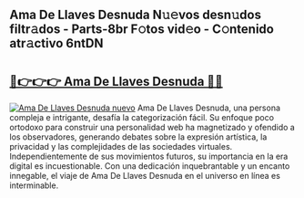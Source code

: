 ## Ama De Llaves Desnuda N𝚞𝚎vos desn𝚞dos filtr𝚊dos - Parts-8br F𝚘tos vid𝚎o - C𝚘ntenido atr𝚊ctivo 6ntDN

# <h2><a href="http://mba8cn.tromn.icu/?c=Ama+De+Llaves+Desnuda">🔗👉👉👉 Ama De Llaves Desnuda 🔗🔗</a></h2>

[![Ama De Llaves Desnuda nuevo](https://i.imgur.com/pEAQMta.gif)](http://mba8cn.tromn.icu/?c=Ama+De+Llaves+Desnuda)
Ama De Llaves Desnuda, una persona compleja e intrigante, desafía la categorización fácil. Su enfoque poco ortodoxo para construir una personalidad web ha magnetizado y ofendido a los observadores, generando debates sobre la expresión artística, la privacidad y las complejidades de las sociedades virtuales. Independientemente de sus movimientos futuros, su importancia en la era digital es incuestionable. Con una dedicación inquebrantable y un encanto innegable, el viaje de Ama De Llaves Desnuda en el universo en línea es interminable.
